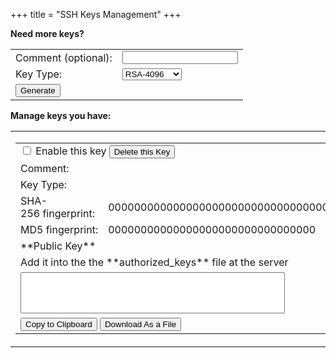 +++
title = "SSH Keys Management"
+++
<script src="/js/api.js" defer> </script>
<script src="/js/keys.js" defer> </script>

**Need more keys?**
<table>
    <tbody>
        <tr>
            <td>Comment&nbsp;(optional):</td>
            <td><input id="key-comment" type="text"" /></td>
        </tr>
        <tr>
            <td>Key Type:</td>
            <td>
                <select id="key-type">
                    <option value="rsa-2048">RSA-2048</option>
                    <option value="rsa-4096" selected="true">RSA-4096</option>
                    <option value="ecdsa-256">ECDSA-256</option>
                    <option value="ecdsa-384">ECDSA-384</option>
                    <option value="ecdsa-521">ECDSA-521</option>
                    <option value="ed25519">Ed25519</option>
                </select>
            </td>
        </tr>
        <tr>
            <td><input type="button" value="Generate" onclick="tproxy.Ui(GenKey)"/></td>
        </tr>
    <tbody>
</table>

**Manage keys you have:**
<table>
    <tbody>
        <tr><td>
            <table>
                <tbody>
                    <tr>
                        <td colspan=2>
                            <input type="checkbox"/>
                            Enable this key
                            <input type="button" value="Delete this Key"/>
                        </td>
                    </tr>
                    <tr>
                        <td>Comment:</td><td><div id="list.comment"/></td>
                    </tr>
                    <tr>
                        <td>Key Type:</td><div id="list.type"/></td>
                    </tr>
                    <tr>
                        <td>SHA-256&nbsp;fingerprint:</td>
                        <td><div id="list.sha256">0000000000000000000000000000000000000000000000000000000000000000<div></td>
                    </tr>
                    <tr>
                        <td>MD5&nbsp;fingerprint:</td>
                        <td><div id="list.md5">00000000000000000000000000000000</div></td>
                    </tr>
                    <tr>
                        <td colspan=2>**Public Key**</td>
                    </tr>
                    <tr>
                        <td colspan=2>Add it into the the **authorized_keys** file at the server</td>
                    </tr>
                    <tr>
                        <td colspan=2>
                            <textarea id="list.pubtext" style="overflow:auto;resize:none" rows=4 cols=50 readonly></textarea>
                        </td>
                    </tr>
                    <tr>
                        <td colspan=2>
                            <input id="list.pub-copy" type="button" value="Copy to Clipboard" onclick="tproxy.Ui(PubKeyCopy)"/>
                            <input id="list.pub-save" type="button" value="Download As a File" onclick="tproxy.Ui(PubKeySave)"/>
                        </td>
                    </tr>
                </tbody>
            </table>
        </td></tr>
    </tbody>
</table>

[comment]: # (vim:ts=8:sw=4:et)
